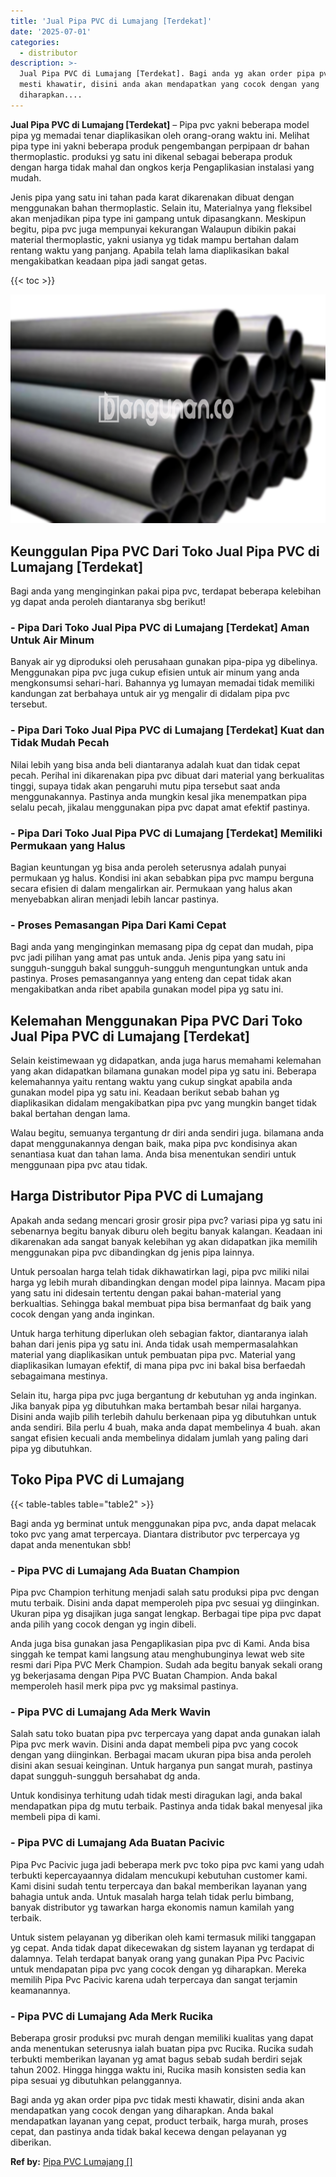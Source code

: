 ```yaml
---
title: 'Jual Pipa PVC di Lumajang [Terdekat]'
date: '2025-07-01'
categories:
  - distributor
description: >-
  Jual Pipa PVC di Lumajang [Terdekat]. Bagi anda yg akan order pipa pvc tidak
  mesti khawatir, disini anda akan mendapatkan yang cocok dengan yang
  diharapkan....
---
```


**Jual Pipa PVC di Lumajang \[Terdekat\]** – Pipa pvc yakni beberapa model pipa yg memadai tenar diaplikasikan oleh orang-orang waktu ini. Melihat pipa type ini yakni beberapa produk pengembangan perpipaan dr bahan thermoplastic. produksi yg satu ini dikenal sebagai beberapa produk dengan harga tidak mahal dan ongkos kerja Pengaplikasian instalasi yang mudah.

Jenis pipa yang satu ini tahan pada karat dikarenakan dibuat dengan menggunakan bahan thermoplastic. Selain itu, Materialnya yang fleksibel akan menjadikan pipa type ini gampang untuk dipasangkann. Meskipun begitu, pipa pvc juga mempunyai kekurangan Walaupun dibikin pakai material thermoplastic, yakni usianya yg tidak mampu bertahan dalam rentang waktu yang panjang. Apabila telah lama diaplikasikan bakal mengakibatkan keadaan pipa jadi sangat getas.

{{< toc >}}

![Jual Pipa PVC di Lumajang [Terdekat]](/images/jaul-pipa-pvc-41.png)

## Keunggulan Pipa PVC Dari Toko Jual Pipa PVC di Lumajang \[Terdekat\]

Bagi anda yang menginginkan pakai pipa pvc, terdapat beberapa kelebihan yg dapat anda peroleh diantaranya sbg berikut!

### \- Pipa Dari Toko Jual Pipa PVC di Lumajang \[Terdekat\] Aman Untuk Air Minum

Banyak air yg diproduksi oleh perusahaan gunakan pipa-pipa yg dibelinya. Menggunakan pipa pvc juga cukup efisien untuk air minum yang anda mengkonsumsi sehari-hari. Bahannya yg lumayan memadai tidak memiliki kandungan zat berbahaya untuk air yg mengalir di didalam pipa pvc tersebut.

### \- Pipa Dari Toko Jual Pipa PVC di Lumajang \[Terdekat\] Kuat dan Tidak Mudah Pecah

Nilai lebih yang bisa anda beli diantaranya adalah kuat dan tidak cepat pecah. Perihal ini dikarenakan pipa pvc dibuat dari material yang berkualitas tinggi, supaya tidak akan pengaruhi mutu pipa tersebut saat anda menggunakannya. Pastinya anda mungkin kesal jika menempatkan pipa selalu pecah, jikalau menggunakan pipa pvc dapat amat efektif pastinya.

### \- Pipa Dari Toko Jual Pipa PVC di Lumajang \[Terdekat\] Memiliki Permukaan yang Halus

Bagian keuntungan yg bisa anda peroleh seterusnya adalah punyai permukaan yg halus. Kondisi ini akan sebabkan pipa pvc mampu berguna secara efisien di dalam mengalirkan air. Permukaan yang halus akan menyebabkan aliran menjadi lebih lancar pastinya.

### \- Proses Pemasangan Pipa Dari Kami Cepat

Bagi anda yang menginginkan memasang pipa dg cepat dan mudah, pipa pvc jadi pilihan yang amat pas untuk anda. Jenis pipa yang satu ini sungguh-sungguh bakal sungguh-sungguh menguntungkan untuk anda pastinya. Proses pemasangannya yang enteng dan cepat tidak akan mengakibatkan anda ribet apabila gunakan model pipa yg satu ini.

## Kelemahan Menggunakan Pipa PVC Dari Toko Jual Pipa PVC di Lumajang \[Terdekat\]

Selain keistimewaan yg didapatkan, anda juga harus memahami kelemahan yang akan didapatkan bilamana gunakan model pipa yg satu ini. Beberapa kelemahannya yaitu rentang waktu yang cukup singkat apabila anda gunakan model pipa yg satu ini. Keadaan berikut sebab bahan yg diaplikasikan didalam mengakibatkan pipa pvc yang mungkin banget tidak bakal bertahan dengan lama.

Walau begitu, semuanya tergantung dr diri anda sendiri juga. bilamana anda dapat menggunakannya dengan baik, maka pipa pvc kondisinya akan senantiasa kuat dan tahan lama. Anda bisa menentukan sendiri untuk menggunaan pipa pvc atau tidak.

## Harga Distributor Pipa PVC di Lumajang

Apakah anda sedang mencari grosir grosir pipa pvc? variasi pipa yg satu ini sebenarnya begitu banyak diburu oleh begitu banyak kalangan. Keadaan ini dikarenakan ada sangat banyak kelebihan yg akan didapatkan jika memilih menggunakan pipa pvc dibandingkan dg jenis pipa lainnya.

Untuk persoalan harga telah tidak dikhawatirkan lagi, pipa pvc miliki nilai harga yg lebih murah dibandingkan dengan model pipa lainnya. Macam pipa yang satu ini didesain tertentu dengan pakai bahan-material yang berkualtias. Sehingga bakal membuat pipa bisa bermanfaat dg baik yang cocok dengan yang anda inginkan.

Untuk harga terhitung diperlukan oleh sebagian faktor, diantaranya ialah bahan dari jenis pipa yg satu ini. Anda tidak usah mempermasalahkan material yang diaplikasikan untuk pembuatan pipa pvc. Material yang diaplikasikan lumayan efektif, di mana pipa pvc ini bakal bisa berfaedah sebagaimana mestinya.

Selain itu, harga pipa pvc juga bergantung dr kebutuhan yg anda inginkan. Jika banyak pipa yg dibutuhkan maka bertambah besar nilai harganya. Disini anda wajib pilih terlebih dahulu berkenaan pipa yg dibutuhkan untuk anda sendiri. Bila perlu 4 buah, maka anda dapat membelinya 4 buah. akan sangat efisien kecuali anda membelinya didalam jumlah yang paling dari pipa yg dibutuhkan.

## Toko Pipa PVC di Lumajang

{{< table-tables table="table2" >}}

Bagi anda yg berminat untuk menggunakan pipa pvc, anda dapat melacak toko pvc yang amat terpercaya. Diantara distributor pvc terpercaya yg dapat anda menentukan sbb!

### \- Pipa PVC di Lumajang Ada Buatan Champion

Pipa pvc Champion terhitung menjadi salah satu produksi pipa pvc dengan mutu terbaik. Disini anda dapat memperoleh pipa pvc sesuai yg diinginkan. Ukuran pipa yg disajikan juga sangat lengkap. Berbagai tipe pipa pvc dapat anda pilih yang cocok dengan yg ingin dibeli.

Anda juga bisa gunakan jasa Pengaplikasian pipa pvc di Kami. Anda bisa singgah ke tempat kami langsung atau menghubunginya lewat web site resmi dari Pipa PVC Merk Champion. Sudah ada begitu banyak sekali orang yg bekerjasama dengan Pipa PVC Buatan Champion. Anda bakal memperoleh hasil merk pipa pvc yg maksimal pastinya.

### \- Pipa PVC di Lumajang Ada Merk Wavin

Salah satu toko buatan pipa pvc terpercaya yang dapat anda gunakan ialah Pipa pvc merk wavin. Disini anda dapat membeli pipa pvc yang cocok dengan yang diinginkan. Berbagai macam ukuran pipa bisa anda peroleh disini akan sesuai keinginan. Untuk harganya pun sangat murah, pastinya dapat sungguh-sungguh bersahabat dg anda.

Untuk kondisinya terhitung udah tidak mesti diragukan lagi, anda bakal mendapatkan pipa dg mutu terbaik. Pastinya anda tidak bakal menyesal jika membeli pipa di kami.

### \- Pipa PVC di Lumajang Ada Buatan Pacivic

Pipa Pvc Pacivic juga jadi beberapa merk pvc toko pipa pvc kami yang udah terbukti kepercayaannya didalam mencukupi kebutuhan customer kami. Kami disini sudah tentu terpercaya dan bakal memberikan layanan yang bahagia untuk anda. Untuk masalah harga telah tidak perlu bimbang, banyak distributor yg tawarkan harga ekonomis namun kamilah yang terbaik.

Untuk sistem pelayanan yg diberikan oleh kami termasuk miliki tanggapan yg cepat. Anda tidak dapat dikecewakan dg sistem layanan yg terdapat di dalamnya. Telah terdapat banyak orang yang gunakan Pipa Pvc Pacivic untuk mendapatan pipa pvc yang cocok dengan yg diharapkan. Mereka memilih Pipa Pvc Pacivic karena udah terpercaya dan sangat terjamin keamanannya.

### \- Pipa PVC di Lumajang Ada Merk Rucika

Beberapa grosir produksi pvc murah dengan memiliki kualitas yang dapat anda menentukan seterusnya ialah buatan pipa pvc Rucika. Rucika sudah terbukti memberikan layanan yg amat bagus sebab sudah berdiri sejak tahun 2002. Hingga hingga waktu ini, Rucika masih konsisten sedia kan pipa sesuai yg dibutuhkan pelanggannya.

Bagi anda yg akan order pipa pvc tidak mesti khawatir, disini anda akan mendapatkan yang cocok dengan yang diharapkan. Anda bakal mendapatkan layanan yang cepat, product terbaik, harga murah, proses cepat, dan pastinya anda tidak bakal kecewa dengan pelayanan yg diberikan.

**Ref by:** [Pipa PVC Lumajang []](https://id.wikipedia.org/wiki/Pipa)
